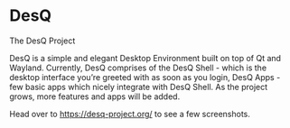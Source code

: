 # DesQ
The DesQ Project

DesQ is a simple and elegant Desktop Environment built on top of Qt and Wayland.
Currently, DesQ comprises of the DesQ Shell - which is the desktop interface you’re greeted with as soon as you login,
DesQ Apps - few basic apps which nicely integrate with DesQ Shell. As the project grows, more features and apps will be added.

Head over to https://desq-project.org/ to see a few screenshots.
